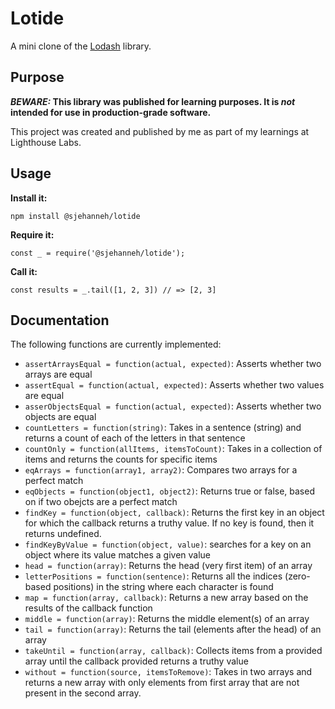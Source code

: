 # Lotide

A mini clone of the [Lodash](https://lodash.com) library.

## Purpose

**_BEWARE:_ This library was published for learning purposes. It is _not_ intended for use in production-grade software.**

This project was created and published by me as part of my learnings at Lighthouse Labs. 

## Usage

**Install it:**

`npm install @sjehanneh/lotide`

**Require it:**

`const _ = require('@sjehanneh/lotide');`

**Call it:**

`const results = _.tail([1, 2, 3]) // => [2, 3]`

## Documentation

The following functions are currently implemented:

* `assertArraysEqual = function(actual, expected)`: Asserts whether two arrays are equal
* `assertEqual = function(actual, expected)`: Asserts whether two values are equal
* `asserObjectsEqual = function(actual, expected)`: Asserts whether two objects are equal
* `countLetters = function(string)`: Takes in a sentence (string) and returns a count of each of the letters in that sentence
* `countOnly = function(allItems, itemsToCount)`: Takes in a collection of items and returns the counts for specific items
* `eqArrays = function(array1, array2)`: Compares two arrays for a perfect match
* `eqObjects = function(object1, object2)`: Returns true or false, based on if two obejcts are a perfect match
* `findKey = function(object, callback)`: Returns the first key in an object for which the callback returns a truthy value. If no key is found, then it returns undefined.
* `findKeyByValue = function(object, value)`: searches for a key on an object where its value matches a given value
* `head = function(array)`: Returns the head (very first item) of an array
* `letterPositions = function(sentence)`: Returns all the indices (zero-based positions) in the string where each character is found
* `map = function(array, callback)`: Returns a new array based on the results of the callback function
* `middle = function(array)`: Returns the middle element(s) of an array
* `tail = function(array)`: Returns the tail (elements after the head) of an array
* `takeUntil = function(array, callback)`: Collects items from a provided array until the callback provided returns a truthy value
* `without = function(source, itemsToRemove)`: Takes in two arrays and returns a new array with only elements from first array that are not present in the second array.

